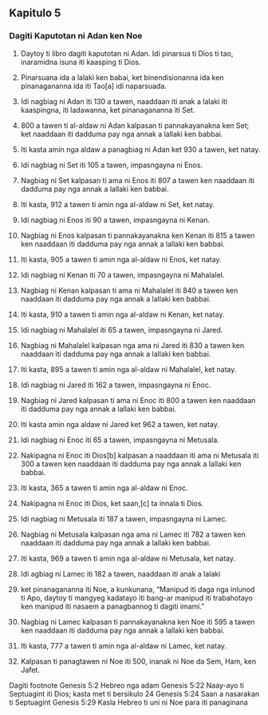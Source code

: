 Kapitulo 5
----------

### Dagiti Kaputotan ni Adan ken Noe

1. Daytoy ti libro dagiti kaputotan ni Adan. Idi pinarsua ti Dios ti tao, inaramidna isuna iti kaasping ti Dios.
2. Pinarsuana ida a lalaki ken babai, ket binendisionanna ida ken pinanagananna ida iti Tao[a] idi naparsuada.
3. Idi nagbiag ni Adan iti 130 a tawen, naaddaan iti anak a lalaki iti kaaspingna, iti ladawanna, ket pinanagananna iti Set.
4. 800 a tawen ti al-aldaw ni Adan kalpasan ti pannakayanakna ken Set; ket naaddaan iti dadduma pay nga annak a lallaki ken babbai.
5. Iti kasta amin nga aldaw a panagbiag ni Adan ket 930 a tawen, ket natay.

6. Idi nagbiag ni Set iti 105 a tawen, impasngayna ni Enos.
7. Nagbiag ni Set kalpasan ti ama ni Enos iti 807 a tawen ken naaddaan iti dadduma pay nga annak a lallaki ken babbai.
8. Iti kasta, 912 a tawen ti amin nga al-aldaw ni Set, ket natay.

9. Idi nagbiag ni Enos iti 90 a tawen, impasngayna ni Kenan.
10. Nagbiag ni Enos kalpasan ti pannakayanakna ken Kenan iti 815 a tawen ken naaddaan iti dadduma pay nga annak a lallaki ken babbai.
11. Iti kasta, 905 a tawen ti amin nga al-aldaw ni Enos, ket natay.

12. Idi nagbiag ni Kenan iti 70 a tawen, impasngayna ni Mahalalel.
13. Nagbiag ni Kenan kalpasan ti ama ni Mahalalel iti 840 a tawen ken naaddaan iti dadduma pay nga annak a lallaki ken babbai.
14. Iti kasta, 910 a tawen ti amin nga al-aldaw ni Kenan, ket natay.

15. Idi nagbiag ni Mahalalel iti 65 a tawen, impasngayna ni Jared.
16. Nagbiag ni Mahalalel kalpasan nga ama ni Jared iti 830 a tawen ken naaddaan iti dadduma pay nga annak a lallaki ken babbai.
17. Iti kasta, 895 a tawen ti amin nga al-aldaw ni Mahalalel, ket natay.

18. Idi nagbiag ni Jared iti 162 a tawen, impasngayna ni Enoc.
19. Nagbiag ni Jared kalpasan ti ama ni Enoc iti 800 a tawen ken naaddaan iti dadduma pay nga annak a lallaki ken babbai.
20. Iti kasta amin nga aldaw ni Jared ket 962 a tawen, ket natay.

21. Idi nagbiag ni Enoc iti 65 a tawen, impasngayna ni Metusala.
22. Nakipagna ni Enoc iti Dios[b] kalpasan a naaddaan iti ama ni Metusala iti 300 a tawen ken naaddaan iti dadduma pay nga annak a lallaki ken babbai.
23. Iti kasta, 365 a tawen ti amin nga al-aldaw ni Enoc.
24. Nakipagna ni Enoc iti Dios, ket saan,[c] ta innala ti Dios.

25. Idi nagbiag ni Metusala iti 187 a tawen, impasngayna ni Lamec.
26. Nagbiag ni Metusala kalpasan nga ama ni Lamec iti 782 a tawen ken naaddaan iti dadduma pay nga annak a lallaki ken babbai.
27. Iti kasta, 969 a tawen ti amin nga al-aldaw ni Metusala, ket natay.

28. Idi agbiag ni Lamec iti 182 a tawen, naaddaan iti anak a lalaki
29. ket pinanagananna iti Noe, a kunkunana, “Manipud iti daga nga inlunod ti Apo, daytoy ti mangyeg kadatayo iti bang-ar manipud iti trabahotayo ken manipud iti nasaem a panagbannog ti dagiti imami.”
30. Nagbiag ni Lamec kalpasan ti pannakayanakna ken Noe iti 595 a tawen ken naaddaan iti dadduma pay nga annak a lallaki ken babbai.
31. Iti kasta, 777 a tawen ti amin nga al-aldaw ni Lamec, ket natay.

32. Kalpasan ti panagtawen ni Noe iti 500, inanak ni Noe da Sem, Ham, ken Jafet.

Dagiti footnote
Genesis 5:2 Hebreo nga adam
Genesis 5:22 Naay-ayo ti Septuagint iti Dios; kasta met ti bersikulo 24
Genesis 5:24 Saan a nasarakan ti Septuagint
Genesis 5:29 Kasla Hebreo ti uni ni Noe para iti panaginana
